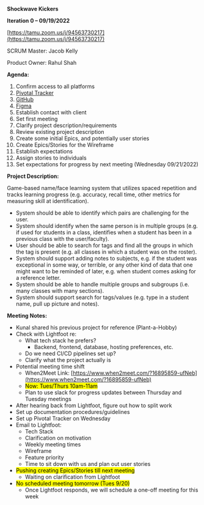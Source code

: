 **Shockwave Kickers**

**Iteration 0 – 09/19/2022**

[https://tamu.zoom.us/j/94563730217](https://tamu.zoom.us/j/94563730217)

SCRUM Master: Jacob Kelly

Product Owner: Rahul Shah

**Agenda:**

1. Confirm access to all platforms
  1. [Pivotal Tracker](https://www.pivotaltracker.com/projects/2595510)
  2. [GitHub](https://github.com/Lightfoot-Heavy-Machinery)
  3. [Figma](https://www.figma.com/team_invite/redeem/wgN2DaENSEMobHLbUAAhWS)
2. Establish contact with client
  1. Set first meeting
  2. Clarify project description/requirements
3. Review existing project description
  1. Create some initial Epics, and potentially user stories
4. Create Epics/Stories for the Wireframe
  1. Establish expectations
  2. Assign stories to individuals
5. Set expectations for progress by next meeting (Wednesday 09/21/2022)

**Project Description:**

Game-based name/face learning system that utilizes spaced repetition and tracks learning progress (e.g. accuracy, recall time, other metrics for measuring skill at identification).

- System should be able to identify which pairs are challenging for the user.
- System should identify when the same person is in multiple groups (e.g. if used for students in a class, identifies when a student has been in a previous class with the user/faculty).
- User should be able to search for tags and find all the groups in which the tag is present (e.g. all classes in which a student was on the roster).
- System should support adding notes to subjects, e.g. if the student was exceptional in some way, or terrible, or any other kind of data that one might want to be reminded of later, e.g. when student comes asking for a reference letter.
- System should be able to handle multiple groups and subgroups (i.e. many classes with many sections).
- System should support search for tags/values (e.g. type in a student name, pull up picture and notes).

**Meeting Notes:**

- Kunal shared his previous project for reference (Plant-a-Hobby)
- Check with Lightfoot re:
  - What tech stack he prefers?
    - Backend, frontend, database, hosting preferences, etc.
  - Do we need CI/CD pipelines set up?
  - Clarify what the project actually is
- Potential meeting time shift
  - When2Meet Link:  [https://www.when2meet.com/?16895859-ufNeb](https://www.when2meet.com/?16895859-ufNeb)
  - <mark>Now: Tues/Thurs 10am-11am</mark>
  - Plan to use slack for progress updates between Thursday and Tuesday meetings
- After hearing back from Lightfoot, figure out how to split work
- Set up documentation procedures/guidelines
- Set up Pivotal Tracker on Wednesday
- Email to Lightfoot:
  - Tech Stack
  - Clarification on motivation
  - Weekly meeting times
  - Wireframe
  - Feature priority
  - Time to sit down with us and plan out user stories
- <mark>Pushing creating Epics/Stories till next meeting</mark>
  - Waiting on clarification from Lightfoot
- <mark>No scheduled meeting tomorrow (Tues 9/20)</mark>
    - Once Lightfoot responds, we will schedule a one-off meeting for this week